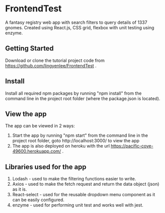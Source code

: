# FrontendTest
A fantasy registry web app with search filters to query details of 1337 gnomes. Created using React.js, CSS grid, flexbox with unit testing using enzyme.

## Getting Started

Download or clone the tutorial project code from https://github.com/lingyenlee/FrontendTest .

## Install

Install all required npm packages by running "npm install" from the command line in the project root folder (where the package.json is located).

## View the app

The app can be viewed in 2 ways:
1) Start the app by running "npm start" from the command line in the project root folder, goto http://localhost:3000/ to view the app
2) The app is also deployed on heroku with the url https://pacific-cove-49600.herokuapp.com/ .

## Libraries used for the app

1. Lodash - used to make the filtering functions easier to write.
2. Axios - used to make the fetch request and return the data object (json) as it is.
3. React-select - used for the reusable dropdown menu component as it can be easily configured.
4. enzyme - used for performing unit test and works well with jest.
